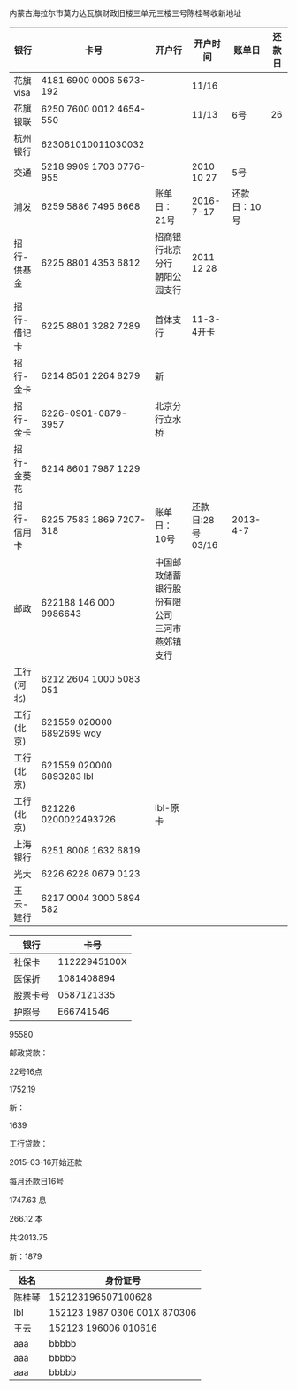 内蒙古海拉尔市莫力达瓦旗财政旧楼三单元三楼三号陈桂琴收新地址

|银行|卡号|开户行|开户时间|账单日|还款日|
|----|-----|----|-----|--|--|
|花旗visa|4181 6900 0006 5673-192||11/16|||
|花旗银联|6250 7600 0012 4654-550||11/13|6号|26|
|杭州银行|623061010011030032|||
|交通|5218 9909 1703 0776-955||2010 10 27|5号||
|浦发|6259 5886 7495 6668|账单日：21号|2016-7-17|还款日：10号||
|招行-供基金|6225 8801 4353 6812|招商银行北京分行 朝阳公园支行|2011 12 28|
|招行-借记卡|6225 8801 3282 7289|首体支行|11-3-4开卡|
|招行-金卡|6214 8501 2264 8279 |新||
|招行-金卡|6226-0901-0879-3957|北京分行立水桥||
|招行-金葵花|6214 8601 7987 1229|||
|招行-信用卡|6225 7583 1869 7207-318|账单日：10号|还款日:28号 03/16|2013-4-7|
|邮政|622188 146 000 9986643|中国邮政储蓄银行股份有限公司 三河市 燕郊镇支行||
|工行(河北)|6212 2604 1000 5083 051|||
|工行(北京)|621559 020000 6892699 wdy|||
|工行(北京)|621559 020000 6893283 lbl|||
|工行(北京)|621226 0200022493726|lbl-原卡|
|上海银行|6251 8008 1632 6819|||
|光大|6226 6228 0679 0123|||
|王云-建行|6217 0004 3000 5894 582|||

  

|银行|卡号|
|----|-----|
|社保卡|11222945100X|
|医保折|1081408894|
|股票卡号|0587121335|
|护照号|E66741546|

  



95580

邮政贷款：

22号16点

1752.19

  

新：

1639

  

工行贷款：

2015-03-16开始还款

每月还款日16号

  

1747.63 息

266.12 本

共:2013.75

  

新：1879

 

|姓名|身份证号|
|----|-----|
|陈桂琴|152123196507100628|
|lbl|152123 1987 0306 001X 870306|
|王云|152123 196006 010616|
|aaa|bbbbb|
|aaa|bbbbb|
|aaa|bbbbb|